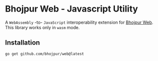 # Bhojpur Web - Javascript Utility

A `WebAssembly` -to- `JavaScript` interoperability extension for [Bhojpur Web](https://github.com/bhojpur/web).
This library works only in `wasm` mode.

## Installation

```
go get github.com/bhojpur/web@latest
```
